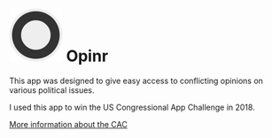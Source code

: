 # ![Logo](app/static/img/favicon.png) Opinr
This app was designed to give easy access to conflicting opinions on various political issues.

I used this app to win the US Congressional App Challenge in 2018.

[More information about the CAC](https://congressionalappchallenge.us)

